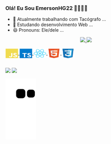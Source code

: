 ### Olá! Eu Sou EmersonHG22 👋👨🏻‍💻


- 🔭 Atualmente trabalhando com Tacógrafo ...
- 🌱 Estudando desenvolvimento Web ...
- 😄 Pronouns: Ele/dele ...


<div align="center">
  <a href="https://github.com/EmersonHG22">
  <img height="180em" src="https://github-readme-stats.vercel.app/api?username=EmersonHG22&show_icons=true&theme=dracula&include_all_commits=true&count_private=true"/>
  <img height="180em" src="https://github-readme-stats.vercel.app/api/top-langs/?username=EmersonHG22&layout=compact&langs_count=7&theme=dark"/>
</div>
<div style="display: inline_block"><br>
  <img align="center" alt="Emerson-Js" height="30" width="40" src="https://raw.githubusercontent.com/devicons/devicon/master/icons/javascript/javascript-plain.svg">
  <img align="center" alt="Emerson-Ts" height="30" width="40" src="https://raw.githubusercontent.com/devicons/devicon/master/icons/typescript/typescript-plain.svg">
  <img align="center" alt="Emerson-React" height="30" width="40" src="https://raw.githubusercontent.com/devicons/devicon/master/icons/react/react-original.svg">
  <img align="center" alt="Emerson-HTML" height="30" width="40" src="https://raw.githubusercontent.com/devicons/devicon/master/icons/html5/html5-original.svg">
  <img align="center" alt="Emerson-CSS" height="30" width="40" src="https://raw.githubusercontent.com/devicons/devicon/master/icons/css3/css3-original.svg">
  
  

</div>
  
  ##
 
<div> 
 
 
  
  <a href = "mailto:Programador007aprendiz@gmail.com"><img src="https://img.shields.io/badge/-Gmail-%23333?style=for-the-badge&logo=gmail&logoColor=white" target="_blank"></a>
  <a href="https://www.linkedin.com/in/emerson-henrique-007292212" target="_blank"><img src="https://img.shields.io/badge/-LinkedIn-%230077B5?style=for-the-badge&logo=linkedin&logoColor=white" target="_blank"></a> 
 
  ![Snake animation](https://github.com/EmersonHG22/EmersonHG22/blob/output/github-contribution-grid-snake.svg)
 
</div>
